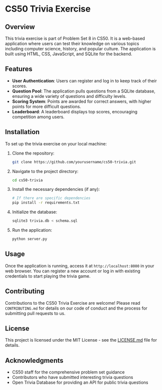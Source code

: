 # CS50 Trivia Exercise

## Overview

This trivia exercise is part of Problem Set 8 in CS50. It is a web-based application where users can test their knowledge on various topics including computer science, history, and popular culture. The application is built using HTML, CSS, JavaScript, and SQLite for the backend.

## Features

- **User Authentication**: Users can register and log in to keep track of their scores.
- **Question Pool**: The application pulls questions from a SQLite database, ensuring a wide variety of questions and difficulty levels.
- **Scoring System**: Points are awarded for correct answers, with higher points for more difficult questions.
- **Leaderboard**: A leaderboard displays top scores, encouraging competition among users.

## Installation

To set up the trivia exercise on your local machine:

1. Clone the repository:
   ```bash
   git clone https://github.com/yourusername/cs50-trivia.git
   ```
2. Navigate to the project directory:
   ```bash
   cd cs50-trivia
   ```
3. Install the necessary dependencies (if any):
   ```bash
   # If there are specific dependencies
   pip install -r requirements.txt
   ```
4. Initialize the database:
   ```bash
   sqlite3 trivia.db < schema.sql
   ```
5. Run the application:
   ```bash
   python server.py
   ```

## Usage

Once the application is running, access it at `http://localhost:8000` in your web browser. You can register a new account or log in with existing credentials to start playing the trivia game.

## Contributing

Contributions to the CS50 Trivia Exercise are welcome! Please read `CONTRIBUTING.md` for details on our code of conduct and the process for submitting pull requests to us.

## License

This project is licensed under the MIT License - see the [LICENSE.md](/LICENSE) file for details.

## Acknowledgments

- CS50 staff for the comprehensive problem set guidance
- Contributors who have submitted interesting trivia questions
- Open Trivia Database for providing an API for public trivia questions

